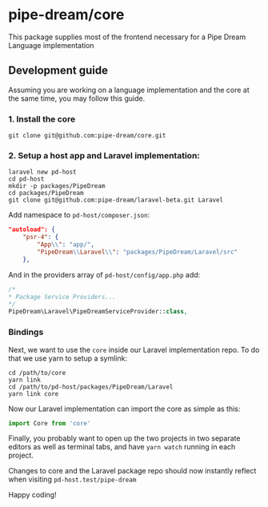 # pipe-dream/core
This package supplies most of the frontend necessary for a Pipe Dream Language implementation

## Development guide
Assuming you are working on a language implementation and the core at the same time, you may follow this guide.

### 1. Install the core
```
git clone git@github.com:pipe-dream/core.git
```

### 2. Setup a host app and Laravel implementation:
```
laravel new pd-host
cd pd-host
mkdir -p packages/PipeDream
cd packages/PipeDream
git clone git@github.com:pipe-dream/laravel-beta.git Laravel
```
Add namespace to `pd-host/composer.json`:
```json
"autoload": {
    "psr-4": {
        "App\\": "app/",
        "PipeDream\\Laravel\\": "packages/PipeDream/Laravel/src"
    },
```
And in the providers array of `pd-host/config/app.php` add:
```php
/*
* Package Service Providers...
*/
PipeDream\Laravel\PipeDreamServiceProvider::class,
```

### Bindings
Next, we want to use the `core` inside our Laravel implementation repo. To do that we use yarn to setup a symlink:
```
cd /path/to/core
yarn link
cd /path/to/pd-host/packages/PipeDream/Laravel
yarn link core
```

Now our Laravel implementation can import the core as simple as this:
```js
import Core from 'core'
```

Finally, you probably want to open up the two projects in two separate editors as well as terminal tabs, and have `yarn watch` running in each project.

Changes to core and the Laravel package repo should now instantly reflect when visiting `pd-host.test/pipe-dream`

Happy coding!